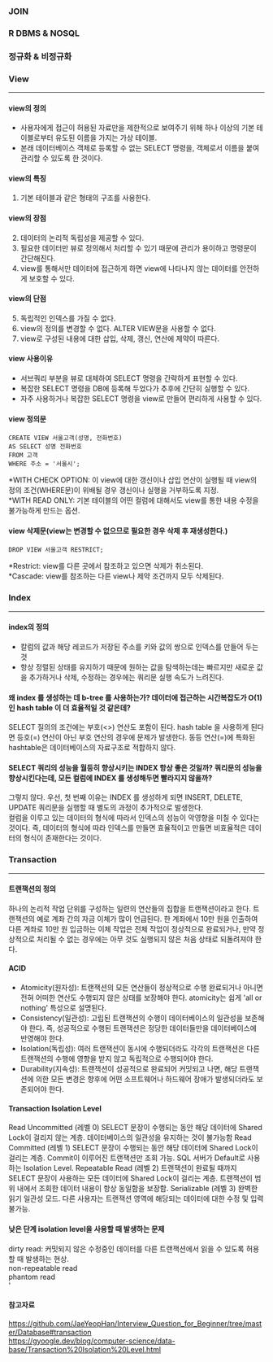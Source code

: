 ### JOIN
### R DBMS & NOSQL
### 정규화 & 비정규화
### View
---------
#### view의 정의
- 사용자에게 접근이 허용된 자료만을 제한적으로 보여주기 위해 하나 이상의 기본 테이블로부터 유도된 이름을 가지는 가상 테이블.
- 본래 데이터베이스 객체로 등록할 수 없는 SELECT 명령을, 객체로서 이름을 붙여 관리할 수 있도록 한 것이다.

#### view의 특징
1. 기본 테이블과 같은 형태의 구조를 사용한다.

#### view의 장점
2. 데이터의 논리적 독립성을 제공할 수 있다.
3. 필요한 데이터만 뷰로 정의해서 처리할 수 있기 때문에 관리가 용이하고 명령문이 간단해진다.
4. view를 통해서만 데이터에 접근하게 하면 view에 나타나지 않는 데이터를 안전하게 보호할 수 있다.

#### view의 단점
5. 독립적인 인덱스를 가질 수 없다.
6. view의 정의를 변경할 수 없다. ALTER VIEW문을 사용할 수 없다.
7. view로 구성된 내용에 대한 삽입, 삭제, 갱신, 연산에 제약이 따른다.

#### view 사용이유
- 서브쿼리 부분을 뷰로 대체하여 SELECT 명령을 간략하게 표현할 수 있다. 
- 복잡한 SELECT 명령을 DB에 등록해 두었다가 추후에 간단히 실행할 수 있다.
- 자주 사용하거나 복잡한 SELECT 명령을 view로 만들어 편리하게 사용할 수 있다.

#### view 정의문
```
CREATE VIEW 서울고객(성명, 전화번호)
AS SELECT 성명 전화번호
FROM 고객
WHERE 주소 = '서울시';
```
*WITH CHECK OPTION: 이 view에 대한 갱신이나 삽입 연산이 실행될 때 view의 정의 조건(WHERE문)이 위배될 경우 갱신이나 실행을 거부하도록 지정.<br>
*WITH READ ONLY: 기본 테이블의 어떤 컬럼에 대해서도 view를 통한 내용 수정을 불가능하게 만드는 옵션.

#### view 삭제문(view는 변경할 수 없으므로 필요한 경우 삭제 후 재생성한다.)
```
DROP VIEW 서울고객 RESTRICT;
```
*Restrict: view를 다른 곳에서 참조하고 있으면 삭제가 취소된다.<br>
*Cascade: view를 참조하는 다른 view나 제약 조건까지 모두 삭제된다.

### Index
---------
#### index의 정의
- 칼럼의 값과 해당 레코드가 저장된 주소를 키와 값의 쌍으로 인덱스를 만들어 두는 것
- 항상 정렬된 상태를 유지하기 때문에 원하는 값을 탐색하는데는 빠르지만 새로운 값을 추가하거나 삭제, 수정하는 경우에는 쿼리문 실행 속도가 느려진다. 

#### 왜 index 를 생성하는 데 b-tree 를 사용하는가? 데이터에 접근하는 시간복잡도가 O(1)인 hash table 이 더 효율적일 것 같은데? 
SELECT 질의의 조건에는 부호(<>) 연산도 포함이 된다. hash table 을 사용하게 된다면 등호(=) 연산이 아닌 부호 연산의 경우에 문제가 발생한다. 동등 연산(=)에 특화된 hashtable은 데이터베이스의 자료구조로 적합하지 않다.

#### SELECT 쿼리의 성능을 월등히 향상시키는 INDEX 항상 좋은 것일까? 쿼리문의 성능을 향상시킨다는데, 모든 컬럼에 INDEX 를 생성해두면 빨라지지 않을까? 
그렇지 않다. 우선, 첫 번째 이유는 INDEX 를 생성하게 되면 INSERT, DELETE, UPDATE 쿼리문을 실행할 때 별도의 과정이 추가적으로 발생한다.<br>
컬럼을 이루고 있는 데이터의 형식에 따라서 인덱스의 성능이 악영향을 미칠 수 있다는 것이다. 즉, 데이터의 형식에 따라 인덱스를 만들면 효율적이고 만들면 비효율적은 데이터의 형식이 존재한다는 것이다. 

### Transaction
----------------
#### 트랜잭션의 정의
하나의 논리적 작업 단위를 구성하는 일련의 연산들의 집합을 트랜잭션이라고 한다. 트랜잭션의 예로 계좌 간의 자금 이체가 많이 언급된다. 한 계좌에서 10만 원을 인출하여 다른 계좌로 10만 원 입금하는 이체 작업은 전체 작업이 정상적으로 완료되거나, 만약 정상적으로 처리될 수 없는 경우에는 아무 것도 실행되지 않은 처음 상태로 되돌려져야 한다.

#### ACID
* Atomicity(원자성): 트랜잭션의 모든 연산들이 정상적으로 수행 완료되거나 아니면 전혀 어떠한 연산도 수행되지 않은 상태를 보장해야 한다. atomicity는 쉽게 'all or nothing' 특성으로 설명된다.
* Consistency(일관성): 고립된 트랜잭션의 수행이 데이터베이스의 일관성을 보존해야 한다. 즉, 성공적으로 수행된 트랜잭션은 정당한 데이터들만을 데이터베이스에 반영해야 한다.
* Isolation(독립성): 여러 트랜잭션이 동시에 수행되더라도 각각의 트랜잭션은 다른 트랜잭션의 수행에 영향을 받지 않고 독립적으로 수행되어야 한다.
* Durability(지속성): 트랜잭션이 성공적으로 완료되어 커밋되고 나면, 해당 트랜잭션에 의한 모든 변경은 향후에 어떤 소프트웨어나 하드웨어 장애가 발생되더라도 보존되어야 한다.

#### Transaction Isolation Level
Read Uncommitted (레벨 0)
SELECT 문장이 수행되는 동안 해당 데이터에 Shared Lock이 걸리지 않는 계층. 데이터베이스의 일관성을 유지하는 것이 불가능함
Read Committed (레벨 1)
SELECT 문장이 수행되는 동안 해당 데이터에 Shared Lock이 걸리는 계층. Commit이 이루어진 트랜잭션만 조회 가능. SQL 서버가 Default로 사용하는 Isolation Level.
Repeatable Read (레벨 2)
트랜잭션이 완료될 때까지 SELECT 문장이 사용하는 모든 데이터에 Shared Lock이 걸리는 계층. 트랜잭션이 범위 내에서 조회한 데이터 내용이 항상 동일함을 보장함.
Serializable (레벨 3)
완벽한 읽기 일관성 모드. 다른 사용자는 트랜잭션 영역에 해당되는 데이터에 대한 수정 및 입력 불가능.

#### 낮은 단계 isolation level을 사용할 때 발생하는 문제
dirty read: 커밋되지 않은 수정중인 데이터를 다른 트랜잭션에서 읽을 수 있도록 허용할 때 발생하는 현상.<br>
non-repeatable read<br>
phantom read<br>'

#### 참고자료
https://github.com/JaeYeopHan/Interview_Question_for_Beginner/tree/master/Database#transaction <br>
https://gyoogle.dev/blog/computer-science/data-base/Transaction%20Isolation%20Level.html

